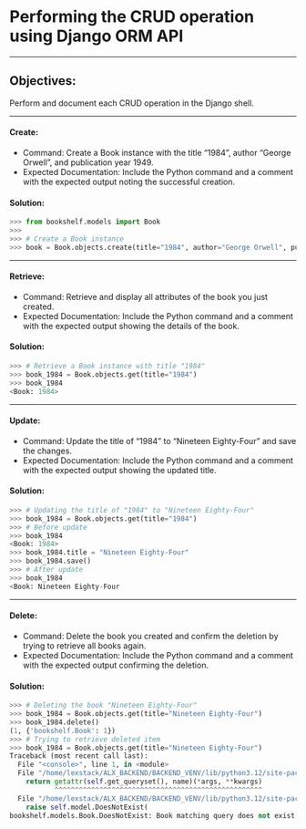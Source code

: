 # Performing the CRUD operation using Django ORM API
---
## Objectives:
Perform and document each CRUD operation in the Django shell.

---

#### Create:

- Command: Create a Book instance with the title “1984”, author “George Orwell”, and publication year 1949.
- Expected Documentation: Include the Python command and a comment with the expected output noting the successful creation.

#### Solution:
```python
>>> from bookshelf.models import Book
>>>
>>> # Create a Book instance
>>> book = Book.objects.create(title="1984", author="George Orwell", publication_year=1984)
```

---

#### Retrieve:

- Command: Retrieve and display all attributes of the book you just created.
- Expected Documentation: Include the Python command and a comment with the expected output showing the details of the book.
 
#### Solution:
 ```python
 >>> # Retrieve a Book instance with title "1984"
>>> book_1984 = Book.objects.get(title="1984")
>>> book_1984
<Book: 1984>
 ```

---
#### Update:

- Command: Update the title of “1984” to “Nineteen Eighty-Four” and save the changes.
- Expected Documentation: Include the Python command and a comment with the expected output showing the updated title.

#### Solution:
```python
>>> # Updating the title of "1984" to "Nineteen Eighty-Four"
>>> book_1984 = Book.objects.get(title="1984")
>>> # Before update
>>> book_1984
<Book: 1984>
>>> book_1984.title = "Nineteen Eighty-Four"
>>> book_1984.save()
>>> # After update
>>> book_1984
<Book: Nineteen Eighty-Four
```

---
#### Delete:

- Command: Delete the book you created and confirm the deletion by trying to retrieve all books again.
- Expected Documentation: Include the Python command and a comment with the expected output confirming the deletion.

#### Solution:
```python
>>> # Deleting the book "Nineteen Eighty-Four"
>>> book_1984 = Book.objects.get(title="Nineteen Eighty-Four")
>>> book_1984.delete()
(1, {'bookshelf.Book': 1})
>>> # Trying to retrieve deleted item
>>> book_1984 = Book.objects.get(title="Nineteen Eighty-Four")
Traceback (most recent call last):
  File "<console>", line 1, in <module>
  File "/home/lexstack/ALX_BACKEND/BACKEND_VENV/lib/python3.12/site-packages/django/db/models/manager.py", line 87, in manager_method
    return getattr(self.get_queryset(), name)(*args, **kwargs)
           ^^^^^^^^^^^^^^^^^^^^^^^^^^^^^^^^^^^^^^^^^^^^^^^^^^^
  File "/home/lexstack/ALX_BACKEND/BACKEND_VENV/lib/python3.12/site-packages/django/db/models/query.py", line 633, in get
    raise self.model.DoesNotExist(
bookshelf.models.Book.DoesNotExist: Book matching query does not exist.
```